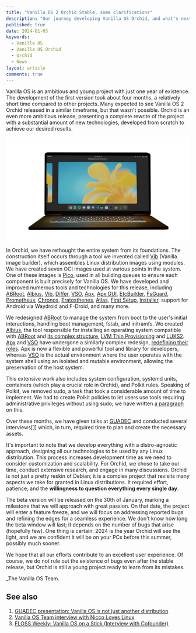 ```yaml
---
title: "Vanilla OS 2 Orchid Stable, some clarifications"
description: "Our journey developing Vanilla OS Orchid, and what's next."
published: true
date: 2024-01-03
keywords:
  - Vanilla OS
  - Vanilla OS Orchid
  - Orchid
  - News
layout: article
comments: true
---
```


Vanilla OS is an ambitious and young project with just one year of existence. The development of the first version took about four months, a relatively short time compared to other projects. Many expected to see Vanilla OS 2 Orchid released in a similar timeframe, but that wasn't possible. Orchid is an even more ambitious release, presenting a complete rewrite of the project with a substantial amount of new technologies, developed from scratch to achieve our desired results.

![Vanilla OS Brand](/public/uploads/laptop-orchid.png)

In Orchid, we have rethought the entire system from its foundations. The construction itself occurs through a tool we invented called [Vib](https://github.com/Vanilla-OS/Vib) (Vanilla image builder), which assembles Linux distribution images using modules. We have created seven OCI images used at various points in the system. One of these images is [Pico](https://github.com/Vanilla-OS/pico-image), used in all building queues to ensure each component is built precisely for Vanilla OS. We have developed and improved numerous tools and technologies for this release, including [ABRoot](https://github.com/Vanilla-OS/ABRoot), [Albius](https://github.com/Vanilla-OS/Albius), [Vib](https://github.com/Vanilla-OS/Vib), [Differ](https://github.com/Vanilla-OS/Differ), [VSO](https://github.com/Vanilla-OS/vanilla-system-operator), [Apx](https://github.com/Vanilla-OS/apx), [Apx GUI](https://github.com/Vanilla-OS/apx-gui), [EtcBuilder](https://github.com/linux-immutability-tools/EtcBuilder), [FsGuard](https://github.com/linux-immutability-tools/FsGuard), [Prometheus](https://github.com/Vanilla-OS/Prometheus), [Chronos](https://github.com/Vanilla-OS/Chronos), [Eratosthenes](https://github.com/Vanilla-OS/Eratosthenes), [Atlas](https://github.com/Vanilla-OS/Atlas), [First Setup](https://github.com/Vanilla-OS/first-setup), [Installer](https://github.com/Vanilla-OS/vanilla-installer), support for Android via Waydroid and F-Droid, and many more.

We redesigned [ABRoot](https://github.com/Vanilla-OS/ABRoot) to manage the system from boot to the user's initial interactions, handling boot management, fstab, and initramfs. We created [Albius](https://github.com/Vanilla-OS/Albius), the tool responsible for installing an operating system compatible with [ABRoot](https://github.com/Vanilla-OS/ABRoot) and [its complex structure](http://abroot-dev.vanillaos.org/), [LVM Thin Provisioning](https://vanillaos.org/blog/article/2023-11-22/vanilla-os-orchid---devlog-22-nov) and [LUKS2](https://vanillaos.org/blog/article/2023-06-11/vanilla-os-orchid---devlog-11-jun#albius-the-new-installer-backend). [Apx](https://github.com/Vanilla-OS/apx) and [VSO](https://github.com/Vanilla-OS/vanilla-system-operator) have undergone a similarly complex redesign, [redefining their roles](https://vanillaos.org/blog/article/2023-06-11/vanilla-os-orchid---devlog-11-jun#apx-v2-and-vso-v2). Apx is now a flexible and powerful tool and library for developers, whereas [VSO](https://github.com/Vanilla-OS/vanilla-system-operator) is the actual environment where the user operates with the system shell using an isolated and mutable environment, allowing the preservation of the host system.

This extensive work also includes system configuration, systemd units, containers (which play a crucial role in Orchid), and Polkit rules. Speaking of Polkit, we removed sudo, a task that took a considerable amount of time to implement. We had to create Polkit policies to let users use tools requiring administrative privileges without using sudo; we have written [a paragraph](https://vanillaos.org/blog/article/2023-06-11/vanilla-os-orchid---devlog-11-jun#sudont) on this.

Over these months, we have given talks at [GUADEC](https://www.youtube.com/live/hv-bkYpHSbQ?si=YbBzq_nXQTok2-DI&t=634) and conducted several interviews[[1]](#see-also) which, in turn, required time to plan and create the necessary assets.

It's important to note that we develop everything with a distro-agnostic approach, designing all our technologies to be used by any Linux distribution. This process increases development time as we need to consider customization and scalability. For Orchid, we chose to take our time, conduct extensive research, and engage in many discussions. Orchid is not just a pretty reskin of Debian; it is a complex project that revisits many aspects we take for granted in Linux distributions. It required effort, patience, and the **willingness to question everything every single day**.

The beta version will be released on the 30th of January, marking a milestone that we will approach with great passion. On that date, the project will enter a feature freeze, and we will focus on addressing reported bugs and refining the edges for a seamless experience. We don't know how long the beta window will last; it depends on the number of bugs that arise (hopefully few). One thing is certain: 2024 is the year Orchid will see the light, and we are confident it will be on your PCs before this summer, possibly much sooner.

We hope that all our efforts contribute to an excellent user experience. Of course, we do not rule out the existence of bugs even after the stable release, but Orchid is still a young project ready to learn from its mistakes.

_The Vanilla OS Team.

## See also

1. [GUADEC presentation: Vanilla OS is not just another distribution](https://cdn.vanillaos.org/assets/Vanilla%20OS%20-%20GUADEC%202023.pdf)
2. [Vanilla OS Team interview with Nicco Loves Linux](https://www.youtube.com/watch?v=pR5ZEbyv0ZM)
3. [FLOSS Weekly: Vanilla OS on a Stick (Interview with Cofounder)](https://twit.tv/shows/floss-weekly/episodes/725?autostart=false)
